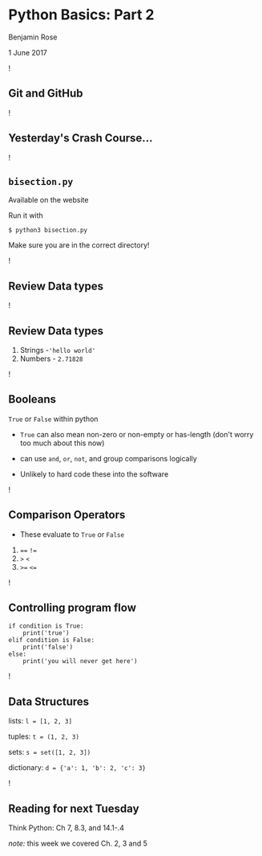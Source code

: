 
# Python Basics: Part 2

Benjamin Rose

1 June 2017

!

## Git and GitHub

!

## Yesterday's Crash Course...


!

## `bisection.py`

Available on the website

Run it with
```
$ python3 bisection.py
```

Make sure you are in the correct directory!

!

## Review Data types

!

## Review Data types

1. Strings -`'hello world'`
2. Numbers - `2.71828`

!

## Booleans

`True` or `False` within python

- `True` can also mean non-zero or non-empty or has-length (don't worry too
  much about this now)

- can use `and`, `or`, `not`, and group comparisons logically

- Unlikely to hard code these into the software

!

## Comparison Operators

- These evaluate to `True` or `False`

1. `==`         `!=` 
1. `>`            `<`
1. `>=`         `<=`

!

## Controlling program flow

```
if condition is True:
    print('true')
elif condition is False:
    print('false')
else:
    print('you will never get here')
```

!

## Data Structures

lists: `l = [1, 2, 3]`

tuples: `t = (1, 2, 3)`

sets: `s = set([1, 2, 3])`

dictionary: `d = {'a': 1, 'b': 2, 'c': 3}`

!

## Reading for next Tuesday

Think Python: Ch 7, 8.3, and 14.1-.4

*note:* this week we covered Ch. 2, 3 and 5